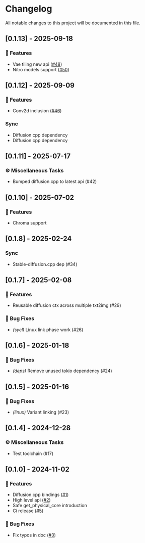 # Changelog

All notable changes to this project will be documented in this file.

## [0.1.13] - 2025-09-18

### 🚀 Features

- Vae tiling new api ([#48](https://github.com/newfla/diffusion-rs/pull/48))
- Nitro models support ([#50](https://github.com/newfla/diffusion-rs/pull/50))

<!-- generated by git-cliff -->

## [0.1.12] - 2025-09-09

### 🚀 Features

- Conv2d inclusion ([#46](https://github.com/newfla/diffusion-rs/pull/46))

### Sync

- Diffusion cpp dependency
- Diffusion cpp dependency

<!-- generated by git-cliff -->
## [0.1.11] - 2025-07-17

### ⚙️ Miscellaneous Tasks

- Bumped diffusion.cpp to latest api (#42)

<!-- generated by git-cliff -->
## [0.1.10] - 2025-07-02

### 🚀 Features

- Chroma support

<!-- generated by git-cliff -->
<!-- generated by git-cliff -->
## [0.1.8] - 2025-02-24

### Sync

- Stable-diffusion.cpp dep (#34)

<!-- generated by git-cliff -->
## [0.1.7] - 2025-02-08

### 🚀 Features

- Reusable diffusion ctx across multiple txt2img (#29)

### 🐛 Bug Fixes

- *(sycl)* Linux link phase work (#26)

<!-- generated by git-cliff -->
## [0.1.6] - 2025-01-18

### 🐛 Bug Fixes

- *(deps)* Remove unused tokio dependency (#24)

<!-- generated by git-cliff -->
## [0.1.5] - 2025-01-16

### 🐛 Bug Fixes

- *(linux)* Variant linking (#23)

<!-- generated by git-cliff -->
## [0.1.4] - 2024-12-28

### ⚙️ Miscellaneous Tasks

- Test toolchain (#17)

<!-- generated by git-cliff -->
<!-- generated by git-cliff -->
<!-- generated by git-cliff -->
<!-- generated by git-cliff -->
## [0.1.0] - 2024-11-02

### 🚀 Features

- Diffusion.cpp bindings ([#1](https://github.com/newfla/diffusion-rs/pull/1))
- High level api ([#2](https://github.com/newfla/diffusion-rs/pull/2))
- Safe get_physical_core introduction
- Ci release ([#5](https://github.com/newfla/diffusion-rs/pull/5))

### 🐛 Bug Fixes

- Fix typos in doc ([#3](https://github.com/newfla/diffusion-rs/pull/3))

<!-- generated by git-cliff -->
